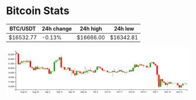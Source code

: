 # Bitcoin Stats

BTC/USDT|24h change|24h high|24h low|
|---|---|---|---|
|$16532.77|-0.13%|$16666.00|$16342.81|

<img src="./chart.svg">
